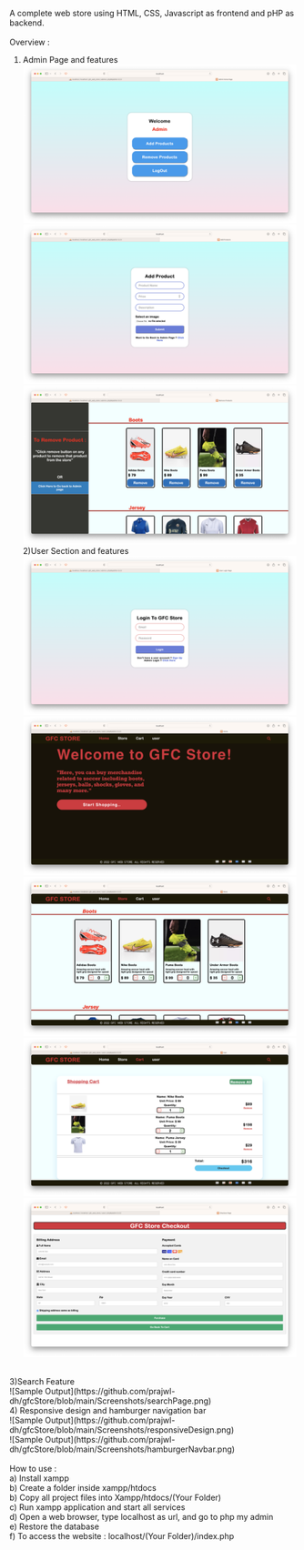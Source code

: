 A complete web store using HTML, CSS, Javascript as frontend and pHP as backend.<br />
<br />
Overview :<br />
1) Admin Page and features <br />
![Sample Output](https://github.com/prajwl-dh/gfcStore/blob/main/Screenshots/adminPage.png)<br />
![Sample Output](https://github.com/prajwl-dh/gfcStore/blob/main/Screenshots/addProductsToDatabase.png)<br />
![Sample Output](https://github.com/prajwl-dh/gfcStore/blob/main/Screenshots/removeProductsFromDatabase.png)<br />
2)User Section and features <br />
![Sample Output](https://github.com/prajwl-dh/gfcStore/blob/main/Screenshots/userLogin.png)<br />
![Sample Output](https://github.com/prajwl-dh/gfcStore/blob/main/Screenshots/mainHomePage.png)<br />
![Sample Output](https://github.com/prajwl-dh/gfcStore/blob/main/Screenshots/storePage.png)<br />
![Sample Output](https://github.com/prajwl-dh/gfcStore/blob/main/Screenshots/cartPage.png)<br />
![Sample Output](https://github.com/prajwl-dh/gfcStore/blob/main/Screenshots/checkoutPage.png)<br />
<br />
3)Search Feature <br />
![Sample Output](https://github.com/prajwl-dh/gfcStore/blob/main/Screenshots/searchPage.png)<br />
4) Responsive design and hamburger navigation bar<br />
![Sample Output](https://github.com/prajwl-dh/gfcStore/blob/main/Screenshots/responsiveDesign.png)<br />
![Sample Output](https://github.com/prajwl-dh/gfcStore/blob/main/Screenshots/hamburgerNavbar.png)<br />
<br />
How to use :<br />
a) Install xampp<br />
b) Create a folder inside xampp/htdocs<br />
b) Copy all project files into Xampp/htdocs/(Your Folder)<br />
c) Run xampp application and start all services<br />
d) Open a web browser, type localhost as url, and go to php my admin<br />
e) Restore the database<br />
f) To access the website : localhost/(Your Folder)/index.php<br />
